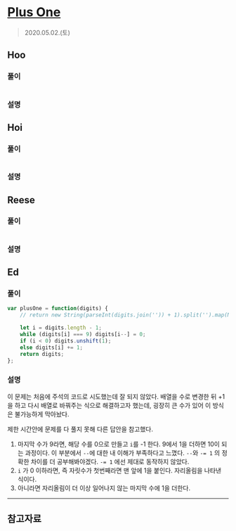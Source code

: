 # [Plus One](https://leetcode.com/explore/interview/card/top-interview-questions-easy/92/array/559/)

> 2020.05.02.(토)

## Hoo

### 풀이

```js
```

### 설명

## Hoi

### 풀이

```js
```

### 설명

## Reese

### 풀이

```js
```

### 설명

## Ed

### 풀이

```js
var plusOne = function(digits) {
    // return new String(parseInt(digits.join('')) + 1).split('').map(Number);

    let i = digits.length - 1;
    while (digits[i] === 9) digits[i--] = 0;
    if (i < 0) digits.unshift(1);
    else digits[i] += 1;
    return digits;
};
```

### 설명

이 문제는 처음에 주석의 코드로 시도했는데 잘 되지 않았다. 배열을 수로 변경한 뒤 +1 을 하고 다시 배열로 바꿔주는 식으로 해결하고자 했는데, 굉장히 큰 수가 있어 이 방식은 불가능하게 막아놨다.

제한 시간안에 문제를 다 풀지 못해 다른 답안을 참고했다.

1. 마지막 수가 9라면, 해당 수를 0으로 만들고 `i`를 -1 한다. 9에서 1을 더하면 10이 되는 과정이다. 이 부분에서 `--`에 대한 내 이해가 부족하다고 느꼈다. `--`와 `-= 1` 의 정확한 차이를 더 공부해봐야겠다. `-= 1` 에선 제대로 동작하지 않았다.
2. `i` 가 0 이하라면, 즉 자릿수가 첫번째라면 맨 앞에 1을 붙인다. 자리올림을 나타낸 식이다.
3. 아니라면 자리올림이 더 이상 일어나지 않는 마지막 수에 1을 더한다.

---

## 참고자료
